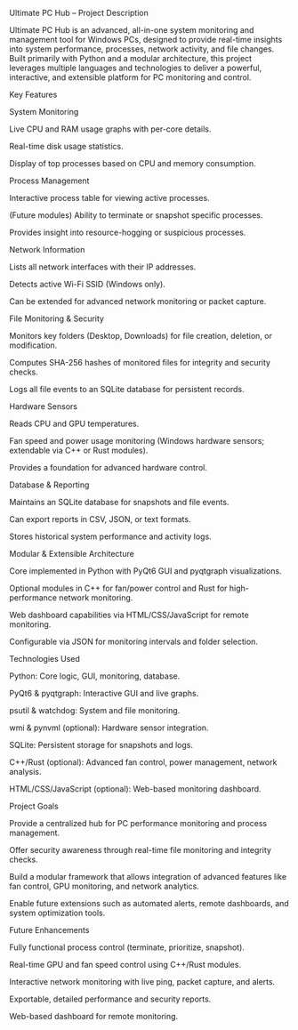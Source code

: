 Ultimate PC Hub – Project Description

Ultimate PC Hub is an advanced, all-in-one system monitoring and management tool for Windows PCs, designed to provide real-time insights into system performance, processes, network activity, and file changes. Built primarily with Python and a modular architecture, this project leverages multiple languages and technologies to deliver a powerful, interactive, and extensible platform for PC monitoring and control.

Key Features

System Monitoring

Live CPU and RAM usage graphs with per-core details.

Real-time disk usage statistics.

Display of top processes based on CPU and memory consumption.

Process Management

Interactive process table for viewing active processes.

(Future modules) Ability to terminate or snapshot specific processes.

Provides insight into resource-hogging or suspicious processes.

Network Information

Lists all network interfaces with their IP addresses.

Detects active Wi-Fi SSID (Windows only).

Can be extended for advanced network monitoring or packet capture.

File Monitoring & Security

Monitors key folders (Desktop, Downloads) for file creation, deletion, or modification.

Computes SHA-256 hashes of monitored files for integrity and security checks.

Logs all file events to an SQLite database for persistent records.

Hardware Sensors

Reads CPU and GPU temperatures.

Fan speed and power usage monitoring (Windows hardware sensors; extendable via C++ or Rust modules).

Provides a foundation for advanced hardware control.

Database & Reporting

Maintains an SQLite database for snapshots and file events.

Can export reports in CSV, JSON, or text formats.

Stores historical system performance and activity logs.

Modular & Extensible Architecture

Core implemented in Python with PyQt6 GUI and pyqtgraph visualizations.

Optional modules in C++ for fan/power control and Rust for high-performance network monitoring.

Web dashboard capabilities via HTML/CSS/JavaScript for remote monitoring.

Configurable via JSON for monitoring intervals and folder selection.

Technologies Used

Python: Core logic, GUI, monitoring, database.

PyQt6 & pyqtgraph: Interactive GUI and live graphs.

psutil & watchdog: System and file monitoring.

wmi & pynvml (optional): Hardware sensor integration.

SQLite: Persistent storage for snapshots and logs.

C++/Rust (optional): Advanced fan control, power management, network analysis.

HTML/CSS/JavaScript (optional): Web-based monitoring dashboard.

Project Goals

Provide a centralized hub for PC performance monitoring and process management.

Offer security awareness through real-time file monitoring and integrity checks.

Build a modular framework that allows integration of advanced features like fan control, GPU monitoring, and network analytics.

Enable future extensions such as automated alerts, remote dashboards, and system optimization tools.

Future Enhancements

Fully functional process control (terminate, prioritize, snapshot).

Real-time GPU and fan speed control using C++/Rust modules.

Interactive network monitoring with live ping, packet capture, and alerts.

Exportable, detailed performance and security reports.

Web-based dashboard for remote monitoring.
